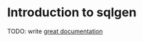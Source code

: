 # Introduction to sqlgen

TODO: write [great documentation](http://jacobian.org/writing/what-to-write/)
